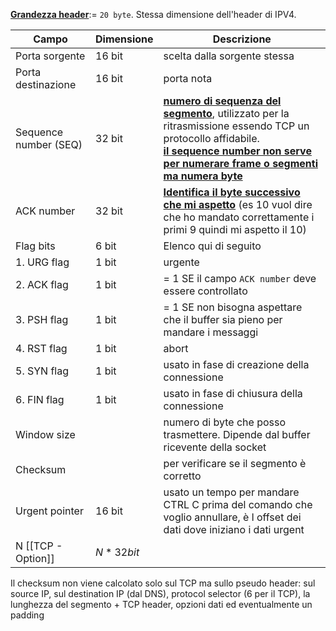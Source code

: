 
<b><u>Grandezza header</u></b>:= `20 byte`. Stessa dimensione dell'header di IPV4. 


| Campo                 | Dimensione | Descrizione                                                                                                                                                                                                       |
| --------------------- | ---------- | ----------------------------------------------------------------------------------------------------------------------------------------------------------------------------------------------------------------- |
| Porta sorgente        | 16 bit     | scelta dalla sorgente stessa                                                                                                                                                                                      |
| Porta destinazione    | 16 bit     | porta nota                                                                                                                                                                                                        |
| Sequence number (SEQ) | 32 bit     | <b><u>numero di sequenza del segmento</u></b>, utilizzato per la ritrasmissione essendo TCP un protocollo affidabile. <br><b><u>il sequence number non serve per numerare frame o segmenti ma numera byte</u></b> |
| ACK number            | 32 bit     | <b><u>Identifica il byte successivo che mi aspetto</u></b> (es 10 vuol dire che ho mandato correttamente i primi 9 quindi mi aspetto il 10)                                                                       |
| Flag bits             | 6 bit      | Elenco qui di seguito                                                                                                                                                                                             |
| 1. URG flag           | 1 bit      | urgente                                                                                                                                                                                                           |
| 2. ACK flag           | 1 bit      | = 1 SE il campo `ACK number` deve essere controllato                                                                                                                                                              |
| 3. PSH flag           | 1 bit      | = 1 SE non bisogna aspettare che il buffer sia pieno per mandare i messaggi                                                                                                                                       |
| 4. RST flag           | 1 bit      | abort                                                                                                                                                                                                             |
| 5. SYN flag           | 1 bit      | usato in fase di creazione della connessione                                                                                                                                                                      |
| 6. FIN flag           | 1 bit      | usato in fase di chiusura della connessione                                                                                                                                                                       |
| Window size           |            | numero di byte che posso trasmettere. Dipende dal buffer ricevente della socket                                                                                                                                   |
| Checksum              |            | per verificare se il segmento è corretto                                                                                                                                                                          |
| Urgent pointer        | 16 bit     | usato un tempo per mandare CTRL C prima del comando che voglio annullare, è l offset dei dati dove iniziano i dati urgent                                                                                         |
| N [[TCP - Option]]    | $N*32bit$  |                                                                                                                                                                                                                   |
Il checksum non viene calcolato solo sul TCP ma sullo pseudo header: sul source IP, sul destination IP (dal DNS), protocol selector (6 per il TCP), la lunghezza del segmento + TCP header, opzioni dati ed eventualmente un padding

